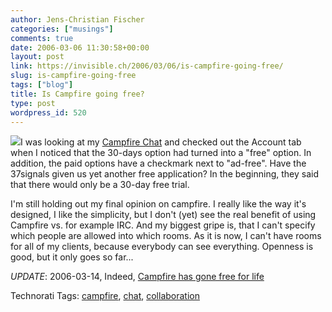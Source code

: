 ```yaml
---
author: Jens-Christian Fischer
categories: ["musings"]
comments: true
date: 2006-03-06 11:30:58+00:00
layout: post
link: https://invisible.ch/2006/03/06/is-campfire-going-free/
slug: is-campfire-going-free
tags: ["blog"]
title: Is Campfire going free?
type: post
wordpress_id: 520
---
```


![](https://static.flickr.com/37/108670560_2eef1b3909.jpg?v=0)I was looking at my [Campfire Chat][1] and checked out the Account tab when I noticed that the 30-days option had turned into a "free" option. In addition, the paid options have a checkmark next to "ad-free". Have the 37signals given us yet another free application? In the beginning, they said that there would only be a 30-day free trial.

I'm still holding out my final opinion on campfire. I really like the way it's designed, I like the simplicity, but I don't (yet) see the real benefit of using Campfire vs. for example IRC. And my biggest gripe is, that I can't specify which people are allowed into which rooms. As it is now, I can't have rooms for all of my clients, because everybody can see everything. Openness is good, but it only goes so far...

*UPDATE*: 2006-03-14, Indeed, [Campfire has gone free for life][2] 

[1]: https://invisible.campfirenow.com
[2]: https://37signals.com/svn/archives2/campfire_update_freeforlife_plan_higher_plan_limits_and_more.php


Technorati Tags: [campfire](https://www.technorati.com/tag/campfire), [chat](https://www.technorati.com/tag/chat), [collaboration](https://www.technorati.com/tag/collaboration)
